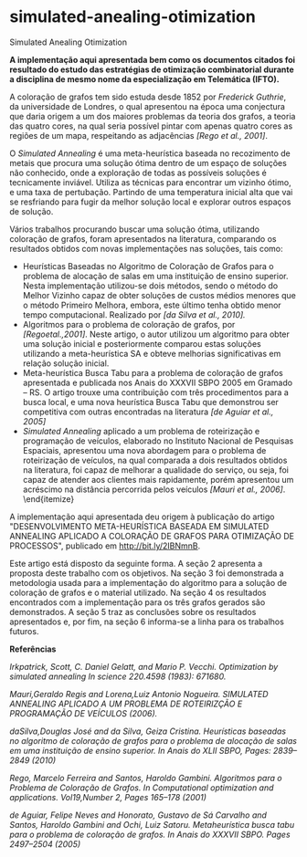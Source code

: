 # simulated-anealing-otimization
Simulated Anealing Otimization

<b>A implementação aqui apresentada bem como os documentos citados foi resultado do estudo das estratégias de otimização combinatorial durante a disciplina de mesmo nome da especialização em Telemática (IFTO).</b>

A coloração de grafos tem sido estuda desde 1852 por <i>Frederick Guthrie</i>, da universidade de Londres, o qual apresentou na época uma conjectura que daria origem a um dos maiores problemas da teoria dos grafos, a teoria das quatro cores, na qual seria possível pintar com apenas quatro cores as regiões de um mapa, respeitando as adjacências <i>[Rego et al., 2001]</i>.

O <i>Simulated Annealing</i> é uma meta-heurística baseada no recozimento de metais que procura uma solução ótima dentro de um espaço de soluções não conhecido, onde a exploração de todas as possíveis soluções é tecnicamente inviável. Utiliza as técnicas para encontrar um vizinho ótimo, e uma taxa de pertubação. Partindo de uma temperatura inicial alta que vai se resfriando para fugir da melhor solução local e explorar outros espaços de solução.

Vários trabalhos procurando buscar uma solução ótima, utilizando coloração de grafos, foram apresentados na literatura, comparando os resultados obtidos com novas implementações nas soluções, tais como:

 <ul>
  <li>
  Heurísticas Baseadas no Algoritmo de Coloração de Grafos para o problema de alocação de salas em uma instituição de ensino superior. Nesta implementação utilizou-se dois métodos, sendo o método do Melhor Vizinho capaz de obter soluções de custos médios menores que o método Primeiro Melhora, embora, este último tenha obtido menor tempo computacional.   Realizado por <i>[da Silva et al., 2010].</i>
  </li>
  <li>
  Algoritmos para o problema de coloração de grafos, por <i>[Regoetal.,2001]</i>. Neste artigo, o autor utilizou um algoritmo para obter uma solução inicial e posteriormente comparou estas soluções utilizando a meta-heurística SA e obteve melhorias significativas em relação solução inicial.
  </li>
  <li>
  Meta-heurística Busca Tabu para a problema de coloração de grafos apresentada e publicada nos Anais do XXXVII SBPO 2005 em Gramado – RS. O artigo trouxe uma contribuição com três procedimentos para a busca local, e uma nova heurística Busca Tabu que demonstrou ser competitiva com outras encontradas na literatura <i>[de Aguiar et al., 2005]</i>
  </li>
  <li>
  <i>Simulated Annealing</i> aplicado a um problema de roteirização e programação de veículos, elaborado no Instituto Nacional de Pesquisas Espaciais, apresentou uma nova abordagem para o problema de roteirização de veículos, na qual comparada a dois resultados obtidos na literatura, foi capaz de melhorar a qualidade do serviço, ou seja, foi capaz de atender aos clientes mais rapidamente, porém apresentou um acréscimo na distância percorrida pelos veículos  <i>[Mauri et al., 2006]</i>.
\end{itemize} 
  </li>
</ul> 

A implementação aqui apresentada deu origem à publicação do artigo "DESENVOLVIMENTO META-HEURÍSTICA BASEADA EM SIMULATED ANNEALING APLICADO A COLORAÇÃO DE GRAFOS PARA OTIMIZAÇÃO DE PROCESSOS", publicado em http://bit.ly/2IBNmnB. 

Este artigo está disposto da seguinte forma. A seção 2 apresenta a proposta deste trabalho com os objetivos. Na seção 3 foi demonstrada a metodologia usada para a implementação do algoritmo para a solução de coloração de grafos e o material utilizado. Na seção 4 os resultados encontrados com a implementação para os três grafos gerados são demonstrados. A seção 5 traz as conclusões sobre os resultados apresentados e, por fim, na seção 6 informa-se a linha para os trabalhos futuros.


<b> Referências </b>

<i> Irkpatrick, Scott, C. Daniel Gelatt, and Mario P. Vecchi. Optimization by simulated annealing In science 220.4598 (1983): 671680. </i>

<i>Mauri,Geraldo Regis and Lorena,Luiz Antonio Nogueira. SIMULATED ANNEALING APLICADO A UM PROBLEMA DE ROTEIRIZÇÃO E PROGRAMAÇÃO DE VEÍCULOS (2006). </i>

<i>daSilva,Douglas José and da Silva, Geiza Cristina. Heurísticas baseadas no algoritmo de coloração de grafos para o problema de alocação de salas em uma instituição de ensino superior. In Anais do XLII SBPO, Pages: 2839–2849 (2010)</i>

<i>Rego, Marcelo Ferreira and Santos, Haroldo Gambini. Algoritmos para o Problema de Coloração de Grafos. In Computational optimization and applications. Vol19,Number 2, Pages 165–178 (2001) </i>

<i>de Aguiar, Felipe Neves and Honorato, Gustavo de Sá Carvalho and Santos, Haroldo Gambini and Ochi, Luiz Satoru. Metaheurística busca tabu para o problema de coloração de grafos. In Anais do XXXVII SBPO. Pages 2497–2504 (2005) </i>
